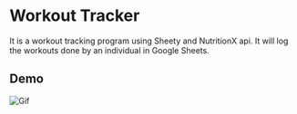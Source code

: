 # Workout Tracker

It is a workout tracking program using Sheety and NutritionX api. It will log the workouts done by an individual in Google Sheets.


## Demo

![Gif](https://github.com/Shubham-Yadav22/Workout_Tracker/assets/149295302/d0447f39-16c4-42b5-baa9-7e6a91e3728e)




